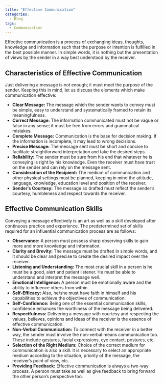 ```yaml
---
title: "Effective Communication"
categories:
  - Blog
tags:
  - Communication
---
```


 Effective communication is a process of exchanging ideas, thoughts, knowledge and information such that the purpose or intention is fulfilled in the best possible manner. In simple words, it is nothing but the presentation of views by the sender in a way best understood by the receiver.
 
 
<h2>Characteristics of Effective Communication</h2>

Just delivering a message is not enough; it must meet the purpose of the sender. Keeping this in mind, let us discuss the elements which make communication effective:

<ul>
<li><b>Clear Message:</b> The message which the sender wants to convey must be simple, easy to understand and systematically framed to retain its meaningfulness.</li>
<li><b>Correct Message:</b> The information communicated must not be vague or false in any sense; it must be free from errors and grammatical mistakes.</li>
<li><b>Complete Message:</b> Communication is the base for decision making. If the information is incomplete, it may lead to wrong decisions.</li>
<li><b>Precise Message:</b> The message sent must be short and concise to facilitate straightforward interpretation and take the desired steps.</li>
<li><b>Reliability:</b> The sender must be sure from his end that whatever he is conveying is right by his knowledge. Even the receiver must have trust on the sender and can rely on the message sent.</li>
<li><b>Consideration of the Recipient:</b> The medium of communication and other physical settings must be planned, keeping in mind the attitude, language, knowledge, education level and position of the receiver.</li>
<li><b>Sender’s Courtesy:</b> The message so drafted must reflect the sender’s courtesy, humbleness and respect towards the receiver.</li>
</ul>

<h2>Effective Communication Skills</h2>

Conveying a message effectively is an art as well as a skill developed after continuous practice and experience. The predetermined set of skills required for an influential communication process are as follows:

<ul>
<li><b>Observance:</b> A person must possess sharp observing skills to gain more and more knowledge and information.</li>
<li><b>Clarity and Brevity:</b> The message must be drafted in simple words, and it should be clear and precise to create the desired impact over the receiver.</li>
<li><b>Listening and Understanding:</b> The most crucial skill in a person is he must be a good, alert and patient listener. He must be able to understand and interpret the message well.</li>
<li><b>Emotional Intelligence:</b> A person must be emotionally aware and the ability to influence others from within.</li>
<li><b>Self-Efficacy:</b> Also, he/she must have faith in himself and his capabilities to achieve the objectives of communication.</li>
<li><b>Self-Confidence:</b> Being one of the essential communication skills, confidence enhances the worthiness of the message being delivered.</li>
<li><b>Respectfulness:</b> Delivering a message with courtesy and respecting the values, believes, opinions and ideas of the receiver is the essence of effective communication.</li>
<li><b>Non-Verbal Communication:</b> To connect with the receiver in a better way, the sender must involve the non-verbal means communication too. These include gestures, facial expressions, eye contact, postures, etc.</li>
<li><b>Selection of the Right Medium:</b> Choice of the correct medium for communication is also a skill. It is necessary to select an appropriate medium according to the situation, priority of the message, the receiver’s point of view, etc.</li>
<li><b>Providing Feedback:</b> Effective communication is always a two-way process. A person must take as well as give feedback to bring forward the other person’s perspective too.</li>
</ul>